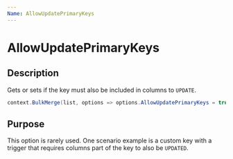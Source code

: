 ```yaml
---
Name: AllowUpdatePrimaryKeys
---
```


# AllowUpdatePrimaryKeys

## Description

Gets or sets if the key must also be included in columns to `UPDATE`.


```csharp
context.BulkMerge(list, options => options.AllowUpdatePrimaryKeys = true);
```

## Purpose
This option is rarely used. One scenario example is a custom key with a trigger that requires columns part of the key to also be `UPDATED`.
